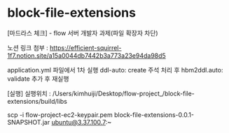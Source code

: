 # block-file-extensions
[마드라스 체크] - flow 서버 개발자 과제(파일 확장자 차단)

노션 링크 첨부 : https://efficient-squirrel-1f7.notion.site/a15a0044db7442b3a773a23e94da98d5

application.yml 파일에서
1차 실행
ddl-auto: create 
주석 처리 후
hbm2ddl.auto: validate 추가 후 재실행

[실행]
실행위치 : /Users/kimhuiji/Desktop/flow-project_/block-file-extensions/build/libs

scp -i flow-project-ec2-keypair.pem block-file-extensions-0.0.1-SNAPSHOT.jar ubuntu@3.37.100.7:~


